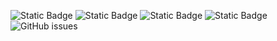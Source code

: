 ![Static Badge](https://img.shields.io/badge/blacklists-61-000000) ![Static Badge](https://img.shields.io/badge/blacklisted-2936674-cc0000) ![Static Badge](https://img.shields.io/badge/whitelisted-2250-00CC00) ![Static Badge](https://img.shields.io/badge/streaming_blacklist-28107-000000) ![GitHub issues](https://img.shields.io/github/issues/fabriziosalmi/blacklists)
